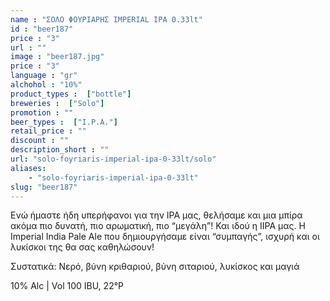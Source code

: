 ```yaml
---
name : "ΣΟΛΟ ΦΟΥΡΙΑΡΗΣ IMPERIAL IPA 0.33lt"
id : "beer187"
price : "3"
url : ""
image : "beer187.jpg"
price : "3"
language : "gr"
alchohol : "10%"
product_types :  ["bottle"]
breweries :  ["Solo"]
promotion : ""
beer_types :  ["I.P.A."]
retail_price : ""
discount : ""
description_short : ""
url: "solo-foyriaris-imperial-ipa-0-33lt/solo"
aliases: 
    - "solo-foyriaris-imperial-ipa-0-33lt"
slug: "beer187"
---
```


Ενώ ήμαστε ήδη υπερήφανοι για την IPA μας, θελήσαμε και μια μπίρα ακόμα πιο δυνατή, πιο αρωματική, πιο “μεγάλη”! Και ιδού η IIPA μας. Η Ιmperial India Pale Ale που δημιουργήσαμε είναι “συμπαγής”, ισχυρή και οι λυκίσκοι της θα σας καθηλώσουν!

Συστατικά: Νερό, βύνη κριθαριού, βύνη σιταριού, λυκίσκος και μαγιά

10% Alc | Vol 100 IBU, 22°P